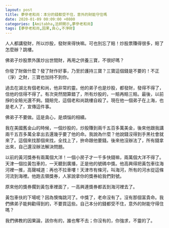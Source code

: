 ```yaml
---
layout: post
title: 夢參老和尚：本分的錢都受不住，意外的財能守住嗎
date: 2020-01-09 00:09:00 +0800
categories: [Amitabha,法師開示,夢參老和尚]
tags: [夢參老和尚,因果,貪心,不淨財]
---
```

人人都講發財，所以炒股，發財來得快嘛。可也別忘了賠！炒股票賺得很多，賠了怎麼辦？跳樓。

佛弟子炒股票外匯炒出世間財，再用之供養三寶，不很好嗎？

你發了財做什麼？發了財作好事，乃至於護持三寶？三寶這個錢是不要的！不正（淨）之財，三寶也加持不到你。

過去在湖北有個老和尚，他非常的靈。他的弟子也是炒股，都發財，發得不得了，信他的信得不得了。有次突然間算錯了，所有炒股的，一賠再賠三賠。最後，以前掙的全賠光還不夠。錢賠完，這個老和尚跳樓自殺了。現在他一個弟子在上海，也是老人了，宣傳這件事。

佛弟子不要做。這是貪心，是煩惱的相續。

我在美國舊金山的時候，一個炒股的，炒股賺到兩千五百多萬美金，後來他跟我講兩千五百多萬全拿出去還幾乎要了他的命。我說為什麼？他說錢沒得到手黑社會就來了。這個來找那個來找，全找上了，拚命跟他要錢。後來他沒辦法了，所有錢拿出來，自己還沒辦法解決問題。

以前的黃河獎券有兩萬個大洋！一個小房子才一千多快錢嘛，兩萬個大洋不得了。天津一個拉黃包車的，一天聽到廣播，正是他的號碼中獎。他高興得把黃包車往海河裡一推，高聲喊道：再也不拉車嘍！天津市有條河，叫海河，所有的河水從這條河流到海裡。他跑去領獎券，人家說拿你的獎券給我們對號。

原來他的獎券擱到黃包車裡面了，一高興連獎券都丟到海河裡去了。

黃包車伕的下場呢？因為懊悔跳河了。中獎了，老命沒有了。沒有那個富貴命。我們佛弟子能夠勸得到的，不要買這些。自己本分的錢都受不住，意外的財能守得住嗎？

我們佛教的因果論，該你有的，誰也奪不去；你沒有的，你強求，不靈的了。